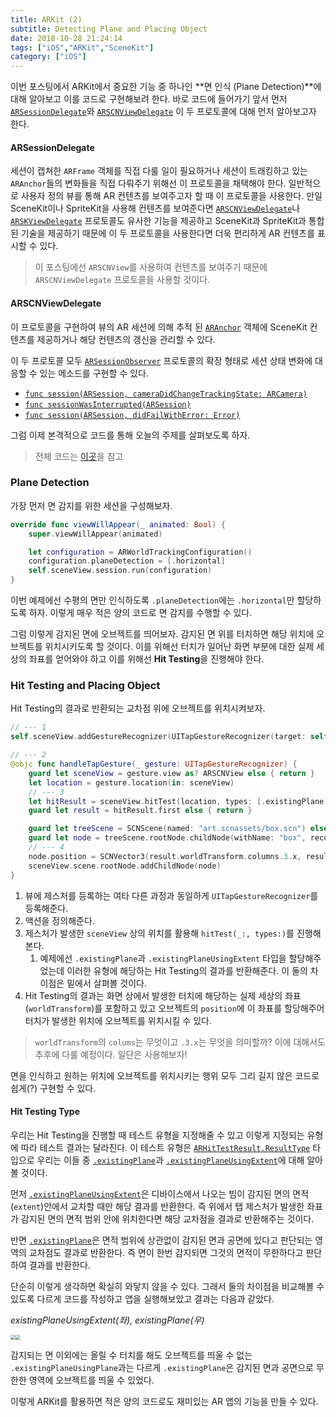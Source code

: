 ```yaml
---
title: ARKit (2)
subtitle: Detecting Plane and Placing Object
date: 2018-10-28 21:24:14
tags: ["iOS","ARKit","SceneKit"]
category: ["iOS"]
---
```


이번 포스팅에서 ARKit에서 중요한 기능 중 하나인 **면 인식 (Plane Detection)**에 대해 알아보고 이를 코드로 구현해보려 한다. 바로 코드에 들어가기 앞서 먼저 [`ARSessionDelegate`](https://developer.apple.com/documentation/arkit/arsessiondelegate)와 [`ARSCNViewDelegate`](https://developer.apple.com/documentation/arkit/arscnviewdelegate) 이 두 프로토콜에 대해 먼저 알아보고자 한다.

#### ARSessionDelegate

세션이 캡쳐한 `ARFrame` 객체를 직접 다룰 일이 필요하거나 세션이 트래킹하고 있는 `ARAnchor`들의 변화들을 직접 다뤄주기 위해선 이 프로토콜을 채택해야 한다. 일반적으로 사용자 정의 뷰를 통해 AR 컨텐츠를 보여주고자 할 때 이 프로토콜을 사용한다. 만일 SceneKit이나 SpriteKit을 사용해 컨텐츠를 보여준다면 [`ARSCNViewDelegate`](https://developer.apple.com/documentation/arkit/arscnviewdelegate)나 [`ARSKViewDelegate`](https://developer.apple.com/documentation/arkit/arskviewdelegate) 프로토콜도 유사한 기능을 제공하고 SceneKit과 SpriteKit과 통합된 기술을 제공하기 때문에 이 두 프로토콜을 사용한다면 더욱 편리하게 AR 컨텐츠를 표시할 수 있다. 

> 이 포스팅에선 `ARSCNView`를 사용하여 컨텐츠를 보여주기 때문에 `ARSCNViewDelegate` 프로토콜을 사용할 것이다. 

#### ARSCNViewDelegate 

이 프로토콜을 구현하여 뷰의 AR 세션에 의해 추적 된 [`ARAnchor`](https://developer.apple.com/documentation/arkit/aranchor) 객체에 SceneKit 컨텐츠를 제공하거나 해당 컨텐츠의 갱신을 관리할 수 있다. 

이 두 프로토콜 모두 [`ARSessionObserver`](https://developer.apple.com/documentation/arkit/arsessionobserver) 프로토콜의 확장 형태로 세션 상태 변화에 대응할 수 있는 메소드를 구현할 수 있다. 

- [`func session(ARSession, cameraDidChangeTrackingState: ARCamera)`](https://developer.apple.com/documentation/arkit/arsessionobserver/2887450-session)
- [`func sessionWasInterrupted(ARSession)`](https://developer.apple.com/documentation/arkit/arsessionobserver/2891620-sessionwasinterrupted)
- [`func session(ARSession, didFailWithError: Error)`](https://developer.apple.com/documentation/arkit/arsessionobserver/2887453-session)



그럼 이제 본격적으로 코드를 통해 오늘의 주제를 살펴보도록 하자. 

> 전체 코드는 [이곳](https://github.com/ehdrjsdlzzzz/ARKit-example/tree/master/Plane%20Detection%20In%20Depth)을 참고

### Plane Detection

가장 먼저 면 감지를 위한 세션을 구성해보자.

```swift
override func viewWillAppear(_ animated: Bool) {
    super.viewWillAppear(animated)

    let configuration = ARWorldTrackingConfiguration()
    configuration.planeDetection = [.horizontal]
    self.sceneView.session.run(configuration)
}
```

이번 예제에선 수평의 면만 인식하도록 `.planeDetection`에는 `.horizontal`만 할당하도록 하자. 이렇게 매우 적은 양의 코드로 면 감지를 수행할 수 있다. 

그럼 이렇게 감지된 면에 오브젝트를 띄어보자. 감지된 면 위를 터치하면 해당 위치에 오브젝트를 위치시키도록 할 것이다. 이를 위해선 터치가 일어난 화면 부분에 대한 실제 세상의 좌표를 얻어와야 하고 이를 위해선 **Hit Testing**을 진행해야 한다. 



### Hit Testing and Placing Object

Hit Testing의 결과로 반환되는 교차점 위에 오브젝트를 위치시켜보자.

```swift
// --- 1
self.sceneView.addGestureRecognizer(UITapGestureRecognizer(target: self, action: #selector(handleTapGesture)))

// --- 2
@objc func handleTapGesture(_ gesture: UITapGestureRecognizer) {
    guard let sceneView = gesture.view as? ARSCNView else { return }
    let location = gesture.location(in: sceneView)
    // --- 3
    let hitResult = sceneView.hitTest(location, types: [.existingPlane,.existingPlaneUsingExtent])
    guard let result = hitResult.first else { return }

    guard let treeScene = SCNScene(named: "art.scnassets/box.scn") else { return }
    guard let node = treeScene.rootNode.childNode(withName: "box", recursively: false) else { return }
    // --- 4 
    node.position = SCNVector3(result.worldTransform.columns.3.x, result.worldTransform.columns.3.y, result.worldTransform.columns.3.z)
    sceneView.scene.rootNode.addChildNode(node)
}
```

1. 뷰에 제스처를 등록하는 여타 다른 과정과 동일하게 `UITapGestureRecognizer`를 등록해준다. 
2. 액션을 정의해준다. 
3. 제스처가 발생한 `sceneView` 상의 위치를 활용해 `hitTest(_:, types:)`를 진행해본다.
   1. 예제에선 `.existingPlane`과 `.existingPlaneUsingExtent` 타입을 할당해주었는데 이러한 유형에 해당하는 Hit Testing의 결과를 반환해준다. 이 둘의 차이점은 밑에서 살펴볼 것이다. 
4. Hit Testing의 결과는 화면 상에서 발생한 터치에 해당하는 실제 세상의 좌표(`worldTransform`)를 포함하고 있고 오브젝트의 `position`에 이 좌표를 할당해주어 터치가 발생한 위치에 오브젝트를 위치시킬 수 있다. 

> `worldTransform`의 `colums`는 무엇이고  `.3.x`는 무엇을 의미할까? 이에 대해서도 추후에 다룰 예정이다. 일단은 사용해보자!

면을 인식하고 원하는 위치에 오브젝트를 위치시키는 행위 모두 그리 길지 않은 코드로 쉽게(?) 구현할 수 있다. 

#### Hit Testing Type

우리는 Hit Testing을 진행할 때 테스트 유형을 지정해줄 수 있고 이렇게 지정되는 유형에 따라 테스트 결과는 달라진다. 이 테스트 유형은 [`ARHitTestResult.ResultType`](https://developer.apple.com/documentation/arkit/arhittestresult/resulttype) 타입으로 우리는 이들 중 [`.existingPlane`](https://developer.apple.com/documentation/arkit/arhittestresult/resulttype/2875738-existingplane)과 [`.existingPlaneUsingExtent`](https://developer.apple.com/documentation/arkit/arhittestresult/resulttype/2887459-existingplaneusingextent)에 대해 알아볼 것이다. 

먼저 [`.existingPlaneUsingExtent`](https://developer.apple.com/documentation/arkit/arhittestresult/resulttype/2887459-existingplaneusingextent)은 디바이스에서 나오는 빔이 감지된 면의 면적(`extent`)안에서 교차할 때만 해당 결과를 반환한다. 즉 위에서 탭 제스처가 발생한 좌표가 감지된 면의 면적 범위 안에 위치한다면 해당 교차점을 결과로 반환해주는 것이다. 

반면 [`.existingPlane`](https://developer.apple.com/documentation/arkit/arhittestresult/resulttype/2875738-existingplane)은 면적 범위에 상관없이 감지된 면과 공면에 있다고 판단되는 영역의 교차점도 결과로 반환한다. 즉 면이 한번 감지되면 그것의 면적이 무한하다고 판단하여 결과를 반환한다. 

단순히 이렇게 생각하면 확실히 와닿지 않을 수 있다. 그래서 둘의 차이점을 비교해볼 수 있도록 다르게 코드를 작성하고 앱을 실행해보았고 결과는 다음과 같았다. 

*existingPlaneUsingExtent(좌), existingPlane(우)*

<img src="https://ehdrjsdlzzzz.github.io/img/PlaneUsingExtent.jpeg" style="zoom:50%"><img src="https://ehdrjsdlzzzz.github.io/img/Plane.jpeg" style="zoom:50%">

감지되는 면 이외에는 올릴 수 터치를 해도 오브젝트를 띄울 수 없는 `.existingPlaneUsingPlane`과는 다르게 `.existingPlane`은 감지된 면과 공면으로 무한한 영역에 오브젝트를 띄울 수 있었다. 

이렇게 ARKit를 활용하면 적은 양의 코드로도 재미있는 AR 앱의 기능을 만들 수 있다.